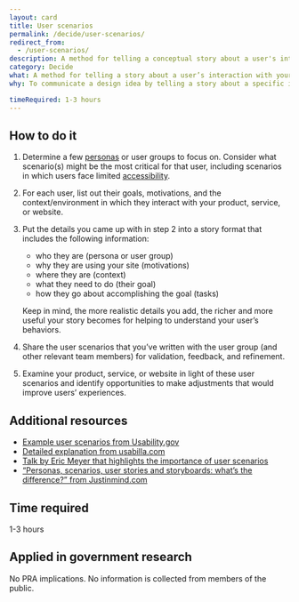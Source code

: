 ```yaml
---
layout: card
title: User scenarios
permalink: /decide/user-scenarios/
redirect_from:
  - /user-scenarios/
description: A method for telling a conceptual story about a user's interaction with your website, focusing on the what, how, and why.
category: Decide
what: A method for telling a story about a user’s interaction with your product, service, or website, focusing on the what, how, and why.
why: To communicate a design idea by telling a story about a specific interaction for a specific user. Through creating user scenarios, you’ll identify what the user’s motivations are for using your product, service, or website, as well as their expectations and goals. User scenarios help teams consider both how the same user’s needs might vary depending on their context and how a diverse group of users in the same scenario might have different needs. By constructing user scenarios, you can help the team answer questions about how accessible, inclusive, and adaptive your product, service, or website is. 

timeRequired: 1-3 hours
---
```


## How to do it

1. Determine a few [personas](https://methods.18f.gov/decide/personas/) or user groups to focus on. Consider what scenario(s) might be the most critical for that user, including scenarios in which users face limited [accessibility](https://accessibility.18f.gov/).
1. For each user, list out their goals, motivations, and the context/environment in which they interact with your product, service, or website. 
1. Put the details you came up with in step 2 into a story format that includes the following information:
    * who they are (persona or user group)
    * why they are using your site (motivations) 
    * where they are (context) 
    * what they need to do (their goal)
    * how they go about accomplishing the goal (tasks)  
    
    Keep in mind, the more realistic details you add, the richer and more useful your story becomes for helping to understand your user’s behaviors.   

1. Share the user scenarios that you’ve written with the user group (and other relevant team members) for validation, feedback, and refinement.
1. Examine your product, service, or website in light of these user scenarios and identify opportunities to make adjustments that would improve users’ experiences. 


<section class="method--section method--section--additional-resources" markdown="1">

## Additional resources

- [Example user scenarios from Usability.gov](https://www.usability.gov/how-to-and-tools/methods/scenarios.html)
- [Detailed explanation from usabilla.com](https://usabilla.com/blog/how-user-scenarios-help-to-improve-your-ux/)
- [Talk by Eric Meyer that highlights the importance of user scenarios](https://aneventapart.com/news/post/compassionate-design-by-eric-meyeran-event-apart-video)
- [“Personas, scenarios, user stories and storyboards: what’s the difference?” from Justinmind.com](https://www.justinmind.com/blog/user-personas-scenarios-user-stories-and-storyboards-whats-the-difference/)

## Time required
1-3 hours

</section>

<section class="method--section method--section--government-considerations" markdown="1" >

## Applied in government research

No PRA implications. No information is collected from members of the public.
</section>
